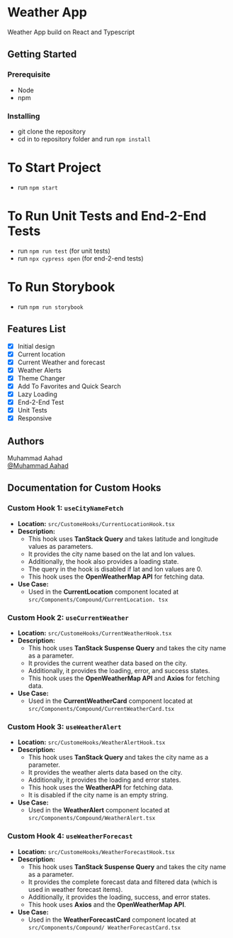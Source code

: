 # Weather App

Weather App build on React and Typescript

## Getting Started

### Prerequisite

- Node
- npm

### Installing

- git clone the repository
- cd in to repository folder and run `npm install`

# To Start Project

- run `npm start`

# To Run Unit Tests and End-2-End Tests

- run `npm run test` (for unit tests)
- run `npx cypress open` (for end-2-end tests)

# To Run Storybook

- run `npm run storybook`

## Features List

- [x] Initial design
- [x] Current location
- [x] Current Weather and forecast
- [x] Weather Alerts
- [x] Theme Changer
- [x] Add To Favorites and Quick Search
- [x] Lazy Loading
- [x] End-2-End Test
- [x] Unit Tests
- [x] Responsive

## Authors

Muhammad Aahad  
[@Muhammad Aahad](https://www.linkedin.com/in/muhammad-aahad-568aaa179/)

## Documentation for Custom Hooks

### Custom Hook 1: `useCityNameFetch`

- **Location:** `src/CustomeHooks/CurrentLocationHook.tsx`
- **Description:**
  - This hook uses **TanStack Query** and takes latitude and longitude values as parameters.
  - It provides the city name based on the lat and lon values.
  - Additionally, the hook also provides a loading state.
  - The query in the hook is disabled if lat and lon values are 0.
  - This hook uses the **OpenWeatherMap API** for fetching data.
- **Use Case:**
  - Used in the **CurrentLocation** component located at `src/Components/Compound/CurrentLocation. tsx`

### Custom Hook 2: `useCurrentWeather`

- **Location:** `src/CustomeHooks/CurrentWeatherHook.tsx`
- **Description:**
  - This hook uses **TanStack Suspense Query** and takes the city name as a parameter.
  - It provides the current weather data based on the city.
  - Additionally, it provides the loading, error, and success states.
  - This hook uses the **OpenWeatherMap API** and **Axios** for fetching data.
- **Use Case:**
  - Used in the **CurrentWeatherCard** component located at `src/Components/Compound/CurrentWeatherCard.tsx`

### Custom Hook 3: `useWeatherAlert`

- **Location:** `src/CustomeHooks/WeatherAlertHook.tsx`
- **Description:**
  - This hook uses **TanStack Query** and takes the city name as a parameter.
  - It provides the weather alerts data based on the city.
  - Additionally, it provides the loading and error states.
  - This hook uses the **WeatherAPI** for fetching data.
  - It is disabled if the city name is an empty string.
- **Use Case:**
  - Used in the **WeatherAlert** component located at `src/Components/Compound/WeatherAlert.tsx`

### Custom Hook 4: `useWeatherForecast`

- **Location:** `src/CustomeHooks/WeatherForecastHook.tsx`
- **Description:**
  - This hook uses **TanStack Suspense Query** and takes the city name as a parameter.
  - It provides the complete forecast data and filtered data (which is used in weather forecast items).
  - Additionally, it provides the loading, success, and error states.
  - This hook uses **Axios** and the **OpenWeatherMap API**.
- **Use Case:**
  - Used in the **WeatherForecastCard** component located at `src/Components/Compound/ WeatherForecastCard.tsx`
